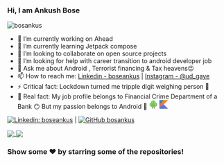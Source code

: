 ### Hi, I am Ankush Bose
<p align="left"> <img src="https://komarev.com/ghpvc/?username=bosankus&label=Views&color=blue&style=plastic" alt="bosankus" /> </p>

- 🔭 I’m currently working on Ahead
- 🌱 I’m currently learning Jetpack compose
- 👯 I’m looking to collaborate on open source projects
- 🤔 I’m looking for help with career transition to android developer job
- 💬 Ask me about Android , Terrorist financing & Tax heavens😉
- 📫 How to reach me: [Linkedin - boseankus](https://www.linkedin.com/in/boseankus) | [Instagram - @ud_gaye](https://www.instagram.com/ud_gaye/)
- ⚡ Critical fact: Lockdown turned me tripple digit weighing person 🤯
- 💼 Real fact: My job profile belongs to Financial Crime Department of a Bank 😶 But my passion belongs to Android 🤩 <code><img height="20" src="https://raw.githubusercontent.com/github/explore/80688e429a7d4ef2fca1e82350fe8e3517d3494d/topics/android/android.png"></code> <code><img height="20" src="https://raw.githubusercontent.com/github/explore/80688e429a7d4ef2fca1e82350fe8e3517d3494d/topics/kotlin/kotlin.png"></code> 

[![Linkedin: boseankus](https://img.shields.io/badge/-boseankus-blue?style=flat-square&logo=Linkedin&logoColor=white&link=https://www.linkedin.com/in/boseankus/)](https://www.linkedin.com/in/imthepk/) | [![GitHub bosankus](https://img.shields.io/github/followers/bosankus?label=follow&style=social)](https://github.com/bosankus)


<a href="https://github.com/bosankus">
  <img align="center" src="https://github-readme-stats.vercel.app/api/top-langs/?username=bosankus&theme=dark&hide_langs_below=1" />
</a>
<a href="https://github.com/bosankus/Ahead">
 <img align="center" src="https://github-readme-stats.vercel.app/api/pin/?username=bosankus&repo=Ahead&theme=dark" />
</a>

### Show some ❤️ by starring some of the repositories!

